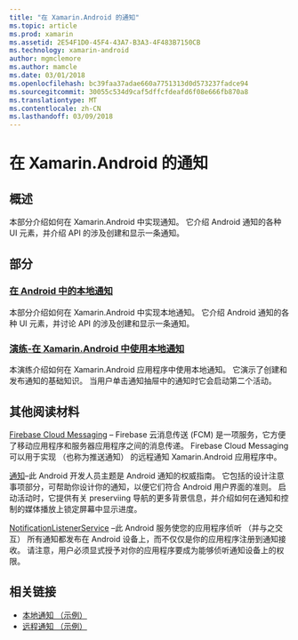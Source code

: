 ```yaml
---
title: "在 Xamarin.Android 的通知"
ms.topic: article
ms.prod: xamarin
ms.assetid: 2E54F1D0-45F4-43A7-B3A3-4F483B7150CB
ms.technology: xamarin-android
author: mgmclemore
ms.author: mamcle
ms.date: 03/01/2018
ms.openlocfilehash: bc39faa37adae660a7751313d0d573237fadce94
ms.sourcegitcommit: 30055c534d9caf5dffcfdeafd6f08e666fb870a8
ms.translationtype: MT
ms.contentlocale: zh-CN
ms.lasthandoff: 03/09/2018
---
```

# <a name="notifications-in-xamarinandroid"></a>在 Xamarin.Android 的通知


## <a name="overview"></a>概述

本部分介绍如何在 Xamarin.Android 中实现通知。 它介绍 Android 通知的各种 UI 元素，并介绍 API 的涉及创建和显示一条通知。


## <a name="sections"></a>部分

### <a name="local-notifications-in-androidlocal-notificationsmd"></a>[在 Android 中的本地通知](local-notifications.md)

本部分介绍如何在 Xamarin.Android 中实现本地通知。 它介绍 Android 通知的各种 UI 元素，并讨论 API 的涉及创建和显示一条通知。 

### <a name="walkthrough---using-local-notifications-in-xamarinandroidlocal-notifications-walkthroughmd"></a>[演练-在 Xamarin.Android 中使用本地通知](local-notifications-walkthrough.md)  
 
本演练介绍如何在 Xamarin.Android 应用程序中使用本地通知。 它演示了创建和发布通知的基础知识。 当用户单击通知抽屉中的通知时它会启动第二个活动。 


## <a name="for-further-reading"></a>其他阅读材料

[Firebase Cloud Messaging](~/android/data-cloud/google-messaging/firebase-cloud-messaging.md) &ndash; Firebase 云消息传送 (FCM) 是一项服务，它方便了移动应用程序和服务器应用程序之间的消息传递。 Firebase Cloud Messaging 可以用于实现 （也称为推送通知） 的远程通知 Xamarin.Android 应用程序中。

[通知](http://developer.android.com/guide/topics/ui/notifiers/notifications.html)&ndash;此 Android 开发人员主题是 Android 通知的权威指南。 它包括的设计注意事项部分，可帮助你设计你的通知，以便它们符合 Android 用户界面的准则。 启动活动时，它提供有关 preserviing 导航的更多背景信息，并介绍如何在通知和控制的媒体播放上锁定屏幕中显示进度。 

[NotificationListenerService](https://developer.xamarin.com/api/type/Android.Service.Notification.NotificationListenerService/) &ndash;此 Android 服务使您的应用程序侦听 （并与之交互） 所有通知都发布在 Android 设备上，而不仅仅是你的应用程序注册到通知接收。 请注意，用户必须显式授予对你的应用程序要成为能够侦听通知设备上的权限。





## <a name="related-links"></a>相关链接

- [本地通知 （示例）](https://developer.xamarin.com/samples/monodroid/LocalNotifications/)
- [远程通知 （示例）](https://developer.xamarin.com/samples/monodroid/RemoteNotifications/)
